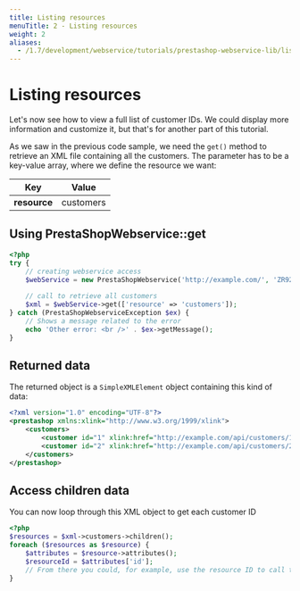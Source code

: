 ```yaml
---
title: Listing resources
menuTitle: 2 - Listing resources
weight: 2
aliases:
  - /1.7/development/webservice/tutorials/prestashop-webservice-lib/listing-resources/
---
```


# Listing resources

Let's now see how to view a full list of customer IDs. We could display more information and customize it, but that's for another part of this tutorial.

As we saw in the previous code sample, we need the `get()` method to retrieve an XML file containing all the customers. The parameter has to be a key-value array, where we define the resource we want:

| Key          | Value     |
|--------------|-----------|
| **resource** | customers |


## Using PrestaShopWebservice::get

```php
<?php
try {
    // creating webservice access
    $webService = new PrestaShopWebservice('http://example.com/', 'ZR92FNY5UFRERNI3O9Z5QDHWKTP3YIIT', false);
 
    // call to retrieve all customers
    $xml = $webService->get(['resource' => 'customers']);
} catch (PrestaShopWebserviceException $ex) {
    // Shows a message related to the error
    echo 'Other error: <br />' . $ex->getMessage();
}
```

## Returned data

The returned object is a `SimpleXMLElement` object containing this kind of data:

```xml
<?xml version="1.0" encoding="UTF-8"?>
<prestashop xmlns:xlink="http://www.w3.org/1999/xlink">
    <customers>
        <customer id="1" xlink:href="http://example.com/api/customers/1"/>
        <customer id="2" xlink:href="http://example.com/api/customers/2"/>
    </customers>
</prestashop>
```

## Access children data

You can now loop through this XML object to get each customer ID

```php
<?php
$resources = $xml->customers->children();
foreach ($resources as $resource) {
    $attributes = $resource->attributes();
    $resourceId = $attributes['id'];
    // From there you could, for example, use the resource ID to call the webservice to get its details
}
```
